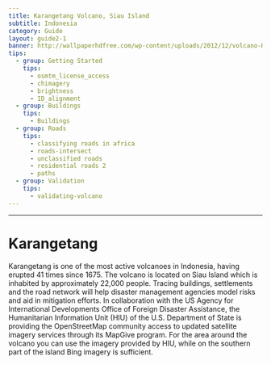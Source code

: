 ```yaml
---
title: Karangetang Volcano, Siau Island
subtitle: Indonesia
category: Guide
layout: guide2-1
banner: http://wallpaperhdfree.com/wp-content/uploads/2012/12/volcano-HD.jpg
tips:
  - group: Getting Started
    tips:
      - osmtm_license_access
      - chimagery
      - brightness
      - ID_alignment
  - group: Buildings
    tips:
      - Buildings
  - group: Roads
    tips:
      - classifying roads in africa
      - roads-intersect	
      - unclassified roads
      - residential roads 2
      - paths
  - group: Validation
    tips:
      - validating-volcano  
---
```


<div id="test" class="col-lg-5 col-sm-6">
<hr class="section-heading-spacer">
<div class="clearfix"></div>

<h1 class="section-heading">Karangetang</h1>

Karangetang is one of the most active volcanoes in Indonesia, having erupted 41 times since 1675. The volcano is located on Siau Island which is inhabited by approximately 22,000 people. Tracing buildings, settlements and the road network will help disaster management agencies model risks and aid in mitigation efforts. In collaboration with the US Agency for International Developments Office of Foreign Disaster Assistance, the Humanitarian Information Unit (HIU) of the U.S. Department of State is providing the OpenStreetMap community access to updated satellite imagery services through its MapGive program. For the area around the volcano you can use the imagery provided by HIU, while on the southern part of the island Bing imagery is sufficient. 

</div>


